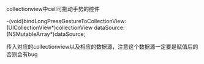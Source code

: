 collectionview中cell可拖动手势的控件

-(void)bindLongPressGestureToCollectionView:(UICollectionView*)collectionView dataSource:(NSMutableArray*)dataSource;

传入对应的collectionview以及相应的数据源，注意这个数据源一定要是赋值后的否则会有bug
